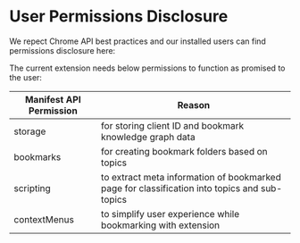 # User Permissions Disclosure

We repect Chrome API best practices and our installed users can find permissions disclosure here:

The current extension needs below permissions to function as promised to the user:

| Manifest API Permission | Reason |
--------------------------|---------|
| storage | for storing client ID and bookmark knowledge graph data |
| bookmarks | for creating bookmark folders based on topics |
| scripting | to extract meta information of bookmarked page for classification into topics and sub-topics |
| contextMenus | to simplify user experience while bookmarking with extension |